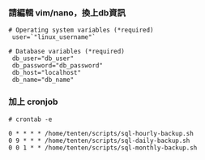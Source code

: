 ### 請編輯 vim/nano，換上db資訊

```
# Operating system variables (*required)
 user=`"linux_username"`

# Database variables (*required)
 db_user="db_user"
 db_password="db_password"
 db_host="localhost"
 db_name="db_name"
```

### 加上 cronjob

```
# crontab -e
```

```
0 * * * * /home/tenten/scripts/sql-hourly-backup.sh
0 9 * * * /home/tenten/scripts/sql-daily-backup.sh
0 0 1 * * /home/tenten/scripts/sql-monthly-backup.sh
```